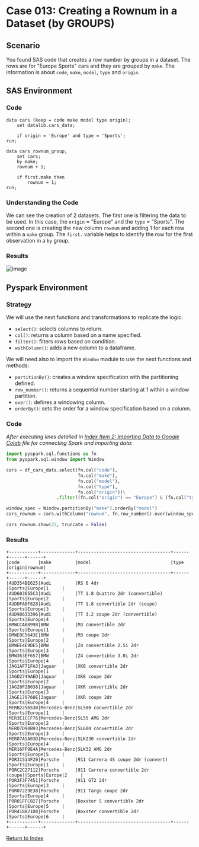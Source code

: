 # Case 013: Creating a Rownum in a Dataset (by GROUPS)
## Scenario
You found SAS code that creates a row number by groups in a dataset. The rows are for "Europe Sports" cars and they are grouped by `make`. The information is about `code`, `make`, `model`, `type` and `origin`.

## SAS Environment
### Code
```sas
data cars (keep = code make model type origin);
    set datalib.cars_data;

    if origin = 'Europe' and type = 'Sports';
run;

data cars_rownum_group;
    set cars;
    by make;
    rownum + 1;

    if first.make then
        rownum = 1;
run;
```
### Understanding the Code
We can see the creation of 2 datasets. The first one is filtering the data to be used. In this case, the `origin` = "Europe" and the `type` = "Sports". The second one is creating the new column `rownum` and adding 1 for each row within a `make` group. The `first.` variable helps to identify the row for the first observation in a `by` group.

### Results
![image](https://github.com/apalominor/sas-migration-guide/assets/126201348/eb145ff5-cfa0-4a7b-b195-ada3d32b3f44)

## Pyspark Environment
### Strategy
We will use the next functions and transformations to replicate the logic:
- `select()`: selects columns to return.
- `col()`: returns a column based on a name specified.
- `filter()`: filters rows based on condition.
- `withColumn()`: adds a new column to a dataframe.

We will need also to import the `Window` module to use the next functions and methods:
- `partitionBy()`: creates a window specification with the partitioning defined.
- `row_number()`: returns a sequential number starting at 1 within a window partition.
- `over()`: defines a windowing column.
- `orderBy()`: sets the order for a window specification based on a column.

### Code
_After executing lines detailed in [Index Item 2: Importing Data to Google Colab](https://github.com/apalominor/sas-migration-guide/blob/main/contents/importing-to-colab.md) file for connecting Spark and importing data_:
```python
import pyspark.sql.functions as fn
from pyspark.sql.window import Window

cars = df_cars_data.select(fn.col("code"),
                           fn.col("make"),
                           fn.col("model"),
                           fn.col("type"),
                           fn.col("origin"))\
                   .filter((fn.col("origin") == "Europe") & (fn.col("type") == "Sports"))

window_spec = Window.partitionBy("make").orderBy("model")
cars_rownum = cars.withColumn("rownum", fn.row_number().over(window_spec))

cars_rownum.show(25, truncate = False)
```

### Results
```
+-----------+-------------+-----------------------------------+------+------+------+
|code       |make         |model                              |type  |origin|rownum|
+-----------+-------------+-----------------------------------+------+------+------+
|AUD354BE625|Audi         |RS 6 4dr                           |Sports|Europe|1     |
|AUD603655C3|Audi         |TT 1.8 Quattro 2dr (convertible)   |Sports|Europe|2     |
|AUDDFA0F828|Audi         |TT 1.8 convertible 2dr (coupe)     |Sports|Europe|3     |
|AUD98633396|Audi         |TT 3.2 coupe 2dr (convertible)     |Sports|Europe|4     |
|BMWCCAB8998|BMW          |M3 convertible 2dr                 |Sports|Europe|1     |
|BMWE0E5643E|BMW          |M3 coupe 2dr                       |Sports|Europe|2     |
|BMWEE4E9DE5|BMW          |Z4 convertible 2.5i 2dr            |Sports|Europe|3     |
|BMW363EF657|BMW          |Z4 convertible 3.0i 2dr            |Sports|Europe|4     |
|JAG1AF71FA3|Jaguar       |XK8 convertible 2dr                |Sports|Europe|1     |
|JAGD2749AED|Jaguar       |XK8 coupe 2dr                      |Sports|Europe|2     |
|JAG28F2B038|Jaguar       |XKR convertible 2dr                |Sports|Europe|3     |
|JAGE179760E|Jaguar       |XKR coupe 2dr                      |Sports|Europe|4     |
|MERB2256530|Mercedes-Benz|SL500 convertible 2dr              |Sports|Europe|1     |
|MER3E1CCF76|Mercedes-Benz|SL55 AMG 2dr                       |Sports|Europe|2     |
|MERD7D90B93|Mercedes-Benz|SL600 convertible 2dr              |Sports|Europe|3     |
|MER87A5A03D|Mercedes-Benz|SLK230 convertible 2dr             |Sports|Europe|4     |
|MER16FF9E4A|Mercedes-Benz|SLK32 AMG 2dr                      |Sports|Europe|5     |
|POR31514F20|Porsche      |911 Carrera 4S coupe 2dr (convert) |Sports|Europe|1     |
|PORC2C27112|Porsche      |911 Carrera convertible 2dr (coupe)|Sports|Europe|2     |
|POR3F3F7451|Porsche      |911 GT2 2dr                        |Sports|Europe|3     |
|POR07229E38|Porsche      |911 Targa coupe 2dr                |Sports|Europe|4     |
|POR01FFC027|Porsche      |Boxster S convertible 2dr          |Sports|Europe|5     |
|POR418B21D0|Porsche      |Boxster convertible 2dr            |Sports|Europe|6     |
+-----------+-------------+-----------------------------------+------+------+------+
```

[Return to Index](https://github.com/apalominor/sas-migration-guide#index-of-contents)
